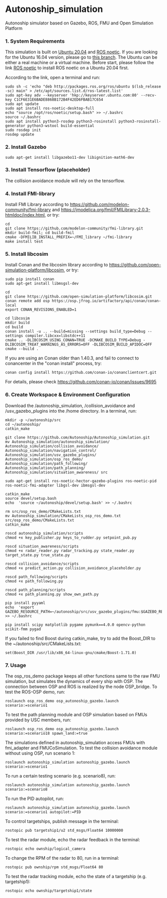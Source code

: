 # Autonoship_simulation
Autonoship simulator based on Gazebo, ROS, FMU and Open Simulation Platform


### 1. System Requirements

This simulation is built on [Ubuntu 20.04](https://releases.ubuntu.com/20.04/) and [ROS noetic](http://wiki.ros.org/noetic/Installation/Ubuntu). If you are looking for the Ubuntu 16.04 version, please go to [this branch](https://github.com/Autonoship/Autonoship_simulation/tree/ubuntu16.04). The Ubuntu can be either a real machine or a virtual machine.
Before start, please follow the link [ROS noetic](http://wiki.ros.org/noetic/Installation/Ubuntu) to install ROS noetic on a Ubuntu 20.04 first.

According to the link, open a terminal and run:

    sudo sh -c 'echo "deb http://packages.ros.org/ros/ubuntu $(lsb_release -sc) main" > /etc/apt/sources.list.d/ros-latest.list'
    sudo apt-key adv --keyserver 'hkp://keyserver.ubuntu.com:80' --recv-key C1CF6E31E6BADE8868B172B4F42ED6FBAB17C654
    sudo apt update
    sudo apt install ros-noetic-desktop-full
    echo "source /opt/ros/noetic/setup.bash" >> ~/.bashrc
    source ~/.bashrc
    sudo apt install python3-rosdep python3-rosinstall python3-rosinstall-generator python3-wstool build-essential
    sudo rosdep init
    rosdep update

### 2. Install Gazebo

    sudo apt-get install libgazebo11-dev libignition-math6-dev

### 3. Install Tensorflow (placeholder)

The collision avoidance module will rely on the tensorflow.
    
### 4. Install FMI-library

Install FMI Library according to https://github.com/modelon-community/fmi-library and https://jmodelica.org/fmil/FMILibrary-2.0.3-htmldoc/index.html, or try:

    cd 
    git clone https://github.com/modelon-community/fmi-library.git
    mkdir build-fmil; cd build-fmil
    cmake -DFMILIB_INSTALL_PREFIX=~/FMI_library ~/fmi-library
    make install test

### 5. Install libcosim

Install Conan and the libcosim library according to https://github.com/open-simulation-platform/libcosim, or try:

    sudo pip install conan
    sudo apt-get install libmsgsl-dev
    
    cd 
    git clone https://github.com/open-simulation-platform/libcosim.git
    conan remote add osp https://osp.jfrog.io/artifactory/api/conan/conan-local
    export CONAN_REVISIONS_ENABLED=1
    
    cd libcosim
    mkdir build
    cd build
    conan install -u .. --build=missing --settings build_type=Debug --settings compiler.libcxx=libstdc++11
    cmake .. -DLIBCOSIM_USING_CONAN=TRUE -DCMAKE_BUILD_TYPE=Debug -DLIBCOSIM_TREAT_WARNINGS_AS_ERRORS=OFF -DLIBCOSIM_BUILD_APIDOC=OFF
    cmake --build .

If you are using an Conan older than 1.40.3, and fail to connect to conancenter in the "conan install" process, try:

    conan config install https://github.com/conan-io/conanclientcert.git

For details, please check https://github.com/conan-io/conan/issues/9695

### 6. Create Workspace & Environment Configuration

Download the /autonoship_simulation, /collision_avoidance and /usv_gazebo_plugins into the /home directory. In a terminal, run:
 
    mkdir -p ~/autonoship/src
    cd ~/autonoship/
    catkin_make

    git clone https://github.com/Autonoship/Autonoship_simulation.git
    mv Autonoship_simulation/autonoship_simulation/ Autonoship_simulation/collision_avoidance/ Autonoship_simulation/navigation_control/ Autonoship_simulation/usv_gazebo_plugins/ Autonoship_simulation/osp_ros_demo/ Autonoship_simulation/path_following/ Autonoship_simulation/path_planning/ Autonoship_simulation/situation_awareness/ src

    sudo apt-get install ros-noetic-hector-gazebo-plugins ros-noetic-pid ros-noetic-fmi-adapter libgsl-dev ibmsgsl-dev

    catkin_make
    source devel/setup.bash
    echo  'source ~/autonoship/devel/setup.bash' >> ~/.bashrc 

    rm src/osp_ros_demo/CMakeLists.txt 
    mv Autonoship_simulation/CMakeLists_osp_ros_demo.txt src/osp_ros_demo/CMakeLists.txt
    catkin_make

    roscd autonoship_simulation/scripts
    chmod +x key_publisher.py keys_to_rudder.py setpoint_pub.py

    roscd situation_awareness/scripts
    chmod +x radar_reader.py radar_tracking.py state_reader.py target_state.py true_state.py

    roscd collision_avoidance/scripts
    chmod +x predict_action.py collision_avoidance_placeholder.py
    
    roscd path_following/scripts
    chmod +x path_following.py
    
    roscd path_planning/scripts
    chmod +x path_planning.py show_own_path.py

    pip install pyyaml
    echo  'export GAZEBO_RESOURCE_PATH=~/autonoship/src/usv_gazebo_plugins/fmu:$GAZEBO_RESOURCE_PATH' >> ~/.bashrc 
    
    pip install scipy matplotlib pygame pymunk==4.0.0 opencv-python scikit-fmm pygad

If you failed to find Boost during catkin_make, try to add the Boost_DIR to the ~/autonoship/src/CMakeLists.txt:
    
    set(Boost_DIR /usr/lib/x86_64-linux-gnu/cmake/Boost-1.71.0)


### 7. Usage

The osp_ros_demo package keeps all other functions same to the raw FMU simulation, but simulates the dynamics of every ship with OSP. The connection between OSP and ROS is realized by the node OSP_bridge. To test the ROS-OSP demo, run:

    roslaunch osp_ros_demo osp_autonoship_gazebo.launch scenario:=scenario1

To test the path planning module and OSP simulation based on FMUs provided by USC members, run:

    roslaunch osp_ros_demo osp_autonoship_gazebo.launch scenario:=scenario18 spawn_land:=true

The simulations defined in autonoship_simulation access FMUs with fmi_adapter and FMUCoSimulation. To test the collision avoidance module without using OSP, run scenario 1:

    roslaunch autonoship_simulation autonoship_gazebo.launch scenario:=scenario1
    
To run a certain testing scenario (e.g. scenario8), run:
    
    roslaunch autonoship_simulation autonoship_gazebo.launch scenario:=scenario8

To run the PID autopilot, run: 

    roslaunch autonoship_simulation autonoship_gazebo.launch scenario:=scenario1 autopilot:=PID
    
To control targetships, publish message in the terminal:

    rostopic pub targetship1/u2 std_msgs/Float64 10000000
    
To test the radar module, echo the radar feedback in the terminal:

    rostopic echo ownship/logical_camera

To change the RPM of the radar to 80, run in a terminal:

    rostopic pub ownship/rpm std_msgs/Float64 80
    
To test the radar tracking module, echo the state of a targetship (e.g. targetship1):

    rostopic echo ownship/targetship1/state

